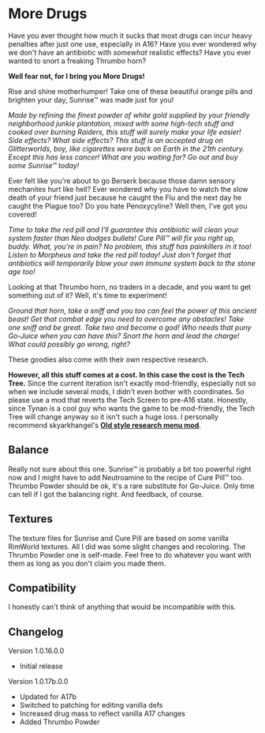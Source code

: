 # More Drugs
Have you ever thought how much it sucks that most drugs can incur heavy penalties after just one use, especially in A16? Have you ever wondered why we don't have an antibiotic with *somewhat* realistic effects? Have you ever wanted to snort a freaking Thrumbo horn?

**Well fear not, for I bring you More Drugs!**

Rise and shine motherhumper! Take one of these beautiful orange pills and brighten your day, Sunrise™ was made just for you!

*Made by refining the finest powder of white gold supplied by your friendly neighborhood junkie plantation, mixed with some high-tech stuff and cooked over burning Raiders, this stuff will surely make your life easier! Side effects? What side effects? This stuff is an accepted drug on Glitterworlds, boy, like cigarettes were back on Earth in the 21th century. Except this has less cancer! What are you waiting for? Go out and buy some Sunrise™ today!*

Ever felt like you're about to go Berserk because those damn sensory mechanites hurt like hell? Ever wondered why you have to watch the slow death of your friend just because he caught the Flu and the next day he caught the Plague too? Do you hate Penoxycyline? Well then, I've got you covered!

*Time to take the red pill and I'll guarantee this antibiotic will clean your system faster than Neo dodges bullets! Cure Pill™ will fix you right up, buddy. What, you're in pain? No problem, this stuff has painkillers in it too! Listen to Morpheus and take the red pill today! Just don't forget that antibiotics will temporarily blow your own immune system back to the stone age too!*

Looking at that Thrumbo horn, no traders in a decade, and you want to get something out of it? Well, it's time to experiment!

*Ground that horn, take a sniff and you too can feel the power of this ancient beast! Get that combat edge you need to overcome any obstacles! Take one sniff and be great. Take two and become a god! Who needs that puny Go-Juice when you can have this? Snort the horn and lead the charge! What could possibly go wrong, right?*

These goodies also come with their own respective research.

**However, all this stuff comes at a cost. In this case the cost is the Tech Tree.**
Since the current iteration isn't exactly mod-friendly, especially not so when we include several mods, I didn't even bother with coordinates. So please use a mod that reverts the Tech Screen to pre-A16 state. Honestly, since Tynan is a cool guy who wants the game to be mod-friendly, the Tech Tree will change anyway so it isn't such a huge loss.
I personally recommend skyarkhangel's **[Old style research menu mod](https://ludeon.com/forums/index.php?topic=28609.0)**.

## Balance
Really not sure about this one. Sunrise™ is probably a bit too powerful right now and I might have to add Neutroamine to the recipe of Cure Pill™ too. Thrumbo Powder should be ok, it's a rare substitute for Go-Juice. Only time can tell if I got the balancing right. And feedback, of course.

## Textures
The texture files for Sunrise and Cure Pill are based on some vanilla RimWorld textures. All I did was some slight changes and recoloring. The Thrumbo Powder one is self-made. Feel free to do whatever you want with them as long as you don't claim you made them.

## Compatibility
I honestly can't think of anything that would be incompatible with this.

## Changelog
Version 1.0.16.0.0
- Initial release

Version 1.0.17b.0.0
- Updated for A17b
- Switched to patching for editing vanilla defs
- Increased drug mass to reflect vanilla A17 changes
- Added Thrumbo Powder

